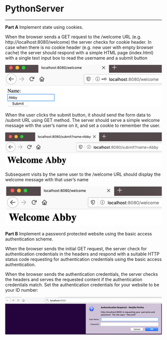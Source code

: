 # PythonServer
--------------------------------
**Part A**
Implement state using cookies.

When the browser sends a GET request to the /welcome URL (e.g. http://localhost:8080/welcome) the server checks for cookie header. In case when there is no cookie header (e.g. new user with empty browser cache) the server should respond with a simple HTML page (index.html) with a single text input box to read the username and a submit button

![](https://github.com/JunhoTT/159352WebDevelopment/blob/master/Screen%20Shot%202020-08-05%20at%2010.28.40%20PM.png)

When the user clicks the submit button, it should send the form data to /submit URL using GET method. The server should serve a simple welcome message with the user’s name on it, and set a cookie to remember the user.

![](https://github.com/JunhoTT/159352WebDevelopment/blob/master/Screen%20Shot%202020-08-05%20at%2010.28.56%20PM.png)

Subsequent visits by the same user to the /welcome URL should display the welcome message with that user’s name

![](https://github.com/JunhoTT/159352WebDevelopment/blob/master/Screen%20Shot%202020-08-05%20at%2010.29.12%20PM.png)

**Part B**
Implement a password protected website using the basic access authentication scheme.

When the browser sends the initial GET request, the server check for authentication credentials in the headers and respond with a suitable HTTP status code requesting for authentication credentials using the basic access authentication.

When the browser sends the authentication credentials, the server checks the headers and serves the requested content if the authentication credentials match. Set the authentication credentials for your website to be your ID number:

![](https://github.com/JunhoTT/159352WebDevelopment/blob/master/Screen%20Shot%202020-08-05%20at%2010.29.24%20PM.png)

